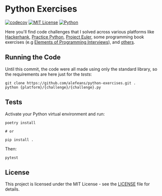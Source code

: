 # Python Exercises
[![codecov](https://codecov.io/gh/alefeans/python-exercises/branch/master/graph/badge.svg)](https://codecov.io/gh/alefeans/python-exercises) [![MIT License](https://img.shields.io/badge/license-MIT-007EC7.svg?style=flat)](/LICENSE) [![Python](https://img.shields.io/badge/python-3.6-blue.svg)]()

Here you'll find code challenges that I solved across various platforms like [Hackerhank](https://www.hackerrank.com/), [Practice Python](https://www.practicepython.org/), [Project Euler](https://projecteuler.net/), some programming book exercises (e.g [Elements of Programming Interviews](http://elementsofprogramminginterviews.com/)), and [others](others/).

## Running the Code

Until this commit, the code were all made using only the standard library, so the requirements are here just for the *tests*:

```
git clone https://github.com/alefeans/python-exercises.git .
python {platform}/{challenge}/{challenge}.py
```

## Tests

Activate your Python virtual environment and run:

```
poetry install

# or

pip install .
```

Then:

```
pytest
```

## License

This project is licensed under the MIT License - see the [LICENSE](LICENSE) file for details.
